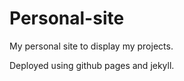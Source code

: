 # Personal-site
My personal site to display my projects.

Deployed using github pages and jekyll.




